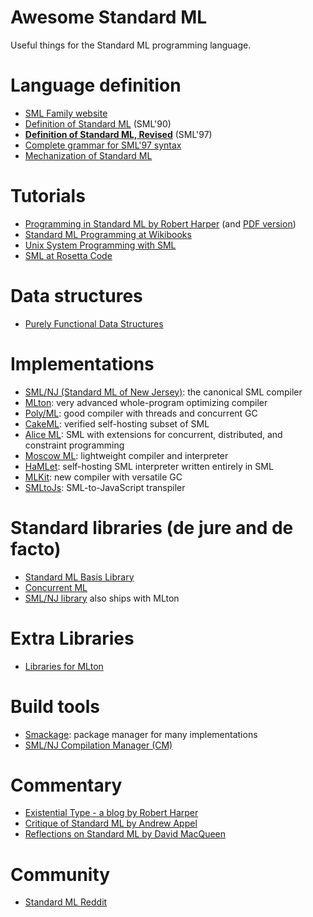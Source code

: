 # Awesome Standard ML

Useful things for the Standard ML programming language.

# Language definition

- [SML Family website](http://sml-family.org/)
- [Definition of Standard ML](http://sml-family.org/sml90-defn.pdf) (SML'90)
- **[Definition of Standard ML, Revised](http://sml-family.org/sml97-defn.pdf)** (SML'97)
- [Complete grammar for SML'97 syntax](https://people.mpi-sws.org/~rossberg/sml.html)
- [Mechanization of Standard ML](https://github.com/SMLFamily/The-Mechanization-of-Standard-ML)

# Tutorials

- [Programming in Standard ML by Robert Harper](https://www.cs.cmu.edu/~rwh/introsml/contents.htm) (and [PDF version](http://www.cs.cmu.edu/~rwh/isml/book.pdf))
- [Standard ML Programming at Wikibooks](https://en.wikibooks.org/wiki/Standard_ML_Programming)
- [Unix System Programming with SML](http://web.archive.org/web/20040618124645/http://web.access.net.au/felixadv/files/output/sysprogsml.pdf)
- [SML at Rosetta Code](https://rosettacode.org/wiki/Category:Standard_ML)

# Data structures

- [Purely Functional Data Structures](http://www.cs.cmu.edu/~rwh/theses/okasaki.pdf)

# Implementations

- [SML/NJ (Standard ML of New Jersey)](http://www.smlnj.org/): the canonical SML compiler
- [MLton](http://mlton.org/): very advanced whole-program optimizing compiler
- [Poly/ML](https://polyml.org): good compiler with threads and concurrent GC
- [CakeML](https://cakeml.org/): verified self-hosting subset of SML
- [Alice ML](https://www.ps.uni-saarland.de/alice/): SML with extensions for concurrent, distributed, and constraint programming
- [Moscow ML](https://mosml.org/): lightweight compiler and interpreter
- [HaMLet](https://people.mpi-sws.org/~rossberg/hamlet/): self-hosting SML interpreter written entirely in SML
- [MLKit](https://elsman.com/mlkit/): new compiler with versatile GC
- [SMLtoJs](http://web.archive.org/web/20181130122359/http://www.smlserver.org/smltojs/): SML-to-JavaScript transpiler

# Standard libraries (de jure and de facto)

- [Standard ML Basis Library](http://sml-family.org/Basis/)
- [Concurrent ML](http://cml.cs.uchicago.edu)
- [SML/NJ library](https://www.smlnj.org/doc/smlnj-lib/) also ships with MLton

# Extra Libraries

- [Libraries for MLton](http://mlton.org/Libraries)

# Build tools

- [Smackage](https://github.com/standardml/smackage): package manager for many implementations
- [SML/NJ Compilation Manager (CM)](https://smlnj.org/doc/CM/)

# Commentary

- [Existential Type - a blog by Robert Harper](https://existentialtype.wordpress.com/)
- [Critique of Standard ML by Andrew Appel](http://sml-family.org/papers/Appel-critique-SML.pdf)
- [Reflections on Standard ML by David MacQueen](http://sml-family.org/papers/MacQueen-reflections.pdf)

# Community

- [Standard ML Reddit](https://www.reddit.com/r/sml/)
